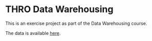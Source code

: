 # THRO Data Warehousing

This is an exercise project as part of the Data Warehousing course.

The data is available [here](https://learning-campus.th-rosenheim.de/course/view.php?id=6778).
